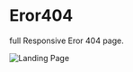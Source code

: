 # Eror404
full Responsive Eror 404 page.

![Landing Page](https://user-images.githubusercontent.com/71316063/119679293-7e931c80-be55-11eb-898c-d9c26dea4771.png)
